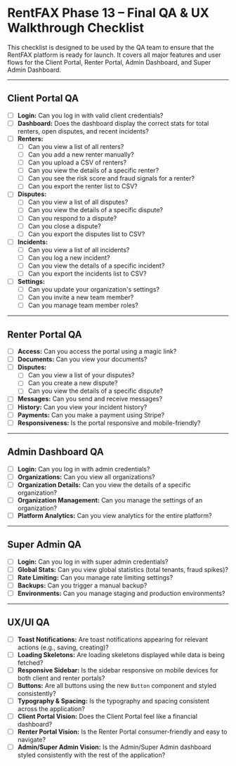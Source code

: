 #  RentFAX Phase 13 – Final QA & UX Walkthrough Checklist

This checklist is designed to be used by the QA team to ensure that the RentFAX platform is ready for launch. It covers all major features and user flows for the Client Portal, Renter Portal, Admin Dashboard, and Super Admin Dashboard.

---

##  Client Portal QA

- [ ] **Login:** Can you log in with valid client credentials?
- [ ] **Dashboard:** Does the dashboard display the correct stats for total renters, open disputes, and recent incidents?
- [ ] **Renters:**
    - [ ] Can you view a list of all renters?
    - [ ] Can you add a new renter manually?
    - [ ] Can you upload a CSV of renters?
    - [ ] Can you view the details of a specific renter?
    - [ ] Can you see the risk score and fraud signals for a renter?
    - [ ] Can you export the renter list to CSV?
- [ ] **Disputes:**
    - [ ] Can you view a list of all disputes?
    - [ ] Can you view the details of a specific dispute?
    - [ ] Can you respond to a dispute?
    - [ ] Can you close a dispute?
    - [ ] Can you export the disputes list to CSV?
- [ ] **Incidents:**
    - [ ] Can you view a list of all incidents?
    - [ ] Can you log a new incident?
    - [ ] Can you view the details of a specific incident?
    - [ ] Can you export the incidents list to CSV?
- [ ] **Settings:**
    - [ ] Can you update your organization's settings?
    - [ ] Can you invite a new team member?
    - [ ] Can you manage team member roles?

---

##  Renter Portal QA

- [ ] **Access:** Can you access the portal using a magic link?
- [ ] **Documents:** Can you view your documents?
- [ ] **Disputes:**
    - [ ] Can you view a list of your disputes?
    - [ ] Can you create a new dispute?
    - [ ] Can you view the details of a specific dispute?
- [ ] **Messages:** Can you send and receive messages?
- [ ] **History:** Can you view your incident history?
- [ ] **Payments:** Can you make a payment using Stripe?
- [ ] **Responsiveness:** Is the portal responsive and mobile-friendly?

---

## Admin Dashboard QA

- [ ] **Login:** Can you log in with admin credentials?
- [ ] **Organizations:** Can you view all organizations?
- [ ] **Organization Details:** Can you view the details of a specific organization?
- [ ] **Organization Management:** Can you manage the settings of an organization?
- [ ] **Platform Analytics:** Can you view analytics for the entire platform?

---

## Super Admin QA

- [ ] **Login:** Can you log in with super admin credentials?
- [ ] **Global Stats:** Can you view global statistics (total tenants, fraud spikes)?
- [ ] **Rate Limiting:** Can you manage rate limiting settings?
- [ ] **Backups:** Can you trigger a manual backup?
- [ ] **Environments:** Can you manage staging and production environments?

---

## UX/UI QA

- [ ] **Toast Notifications:** Are toast notifications appearing for relevant actions (e.g., saving, creating)?
- [ ] **Loading Skeletons:** Are loading skeletons displayed while data is being fetched?
- [ ] **Responsive Sidebar:** Is the sidebar responsive on mobile devices for both client and renter portals?
- [ ] **Buttons:** Are all buttons using the new `Button` component and styled consistently?
- [ ] **Typography & Spacing:** Is the typography and spacing consistent across the application?
- [ ] **Client Portal Vision:** Does the Client Portal feel like a financial dashboard?
- [ ] **Renter Portal Vision:** Is the Renter Portal consumer-friendly and easy to navigate?
- [ ] **Admin/Super Admin Vision:** Is the Admin/Super Admin dashboard styled consistently with the rest of the application?
